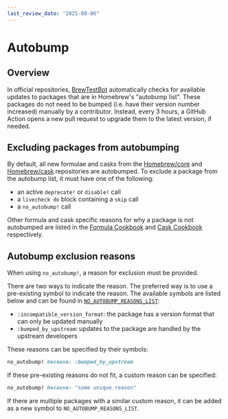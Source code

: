 ```yaml
---
last_review_date: "2025-08-06"
---
```


# Autobump

## Overview

In official repositories, [BrewTestBot](BrewTestBot.md) automatically checks for available updates to packages that are in Homebrew's "autobump list". These packages do not need to be bumped (i.e. have their version number increased) manually by a contributor. Instead, every 3 hours, a GitHub Action opens a new pull request to upgrade them to the latest version, if needed.

## Excluding packages from autobumping

By default, all new formulae and casks from the [Homebrew/core](https://github.com/Homebrew/homebrew-core) and [Homebrew/cask](https://github.com/Homebrew/homebrew-cask) repositories are autobumped. To exclude a package from the autobump list, it must have one of the following:

* an active `deprecate!` or `disable!` call
* a `livecheck do` block containing a `skip` call
* a `no_autobump!` call

Other formula and cask specific reasons for why a package is not autobumped are listed in the [Formula Cookbook](Formula-Cookbook.md) and [Cask Cookbook](Cask-Cookbook.md) respectively.

## Autobump exclusion reasons

When using `no_autobump!`, a reason for exclusion must be provided.

There are two ways to indicate the reason. The preferred way is to use a pre-existing symbol to indicate the reason. The available symbols are listed below and can be found in [`NO_AUTOBUMP_REASONS_LIST`](https://rubydoc.brew.sh/top-level-namespace.html#NO_AUTOBUMP_REASONS_LIST-constant):

* `:incompatible_version_format`: the package has a version format that can only be updated manually
* `:bumped_by_upstream`: updates to the package are handled by the upstream developers

These reasons can be specified by their symbols:

```ruby
no_autobump! because: :bumped_by_upstream
```

If these pre-existing reasons do not fit, a custom reason can be specified:

```ruby
no_autobump! because: "some unique reason"
```

If there are multiple packages with a similar custom reason, it can be added as a new symbol to `NO_AUTOBUMP_REASONS_LIST`.
